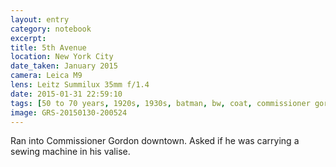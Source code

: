 ```yaml
--- 
layout: entry
category: notebook
excerpt:
title: 5th Avenue
location: New York City
date_taken: January 2015
camera: Leica M9
lens: Leitz Summilux 35mm f/1.4
date: 2015-01-31 22:59:10
tags: [50 to 70 years, 1920s, 1930s, batman, bw, coat, commissioner gordon, crossing, flapping, gotham, hat, man, raincoat, shoes, spectacles, street, suit, tie, trechcoat, valise, wind]
image: GRS-20150130-200524
---
```

Ran into Commissioner Gordon downtown. Asked if he was carrying a sewing machine in his valise.